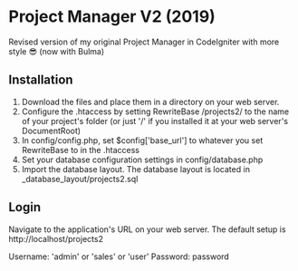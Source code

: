 # Project Manager V2 (2019)

Revised version of my original Project Manager in CodeIgniter with more style 😎 (now with Bulma)

## Installation

1. Download the files and place them in a directory on your web server.
2. Configure the .htaccess by setting RewriteBase /projects2/ to the name of your project's folder (or just '/' if you installed it at your web server's DocumentRoot)
3. In config/config.php, set $config['base_url'] to whatever you set RewriteBase to in the .htaccess
4. Set your database configuration settings in config/database.php
5. Import the database layout. The database layout is located in \_database_layout/projects2.sql

## Login

Navigate to the application's URL on your web server. The default setup is http://localhost/projects2

Username: 'admin' or 'sales' or 'user'
Password: password
